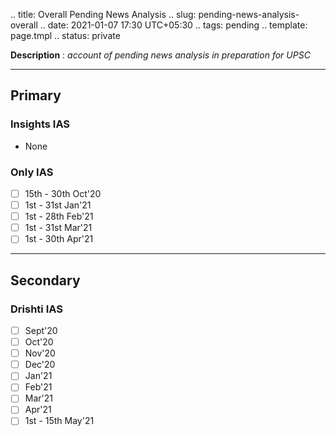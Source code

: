 .. title: Overall Pending News Analysis
.. slug: pending-news-analysis-overall
.. date: 2021-01-07 17:30 UTC+05:30
.. tags: pending
.. template: page.tmpl
.. status: private

**Description** : *account of pending news analysis in preparation for UPSC*

***
<!-- TEASER_END -->

## Primary
### Insights IAS
- None
### Only IAS
- [ ] 15th - 30th Oct'20
- [ ] 1st - 31st Jan'21
- [ ] 1st - 28th Feb'21
- [ ] 1st - 31st Mar'21
- [ ] 1st - 30th Apr'21

---
## Secondary
### Drishti IAS
- [ ] Sept'20
- [ ] Oct'20
- [ ] Nov'20
- [ ] Dec'20
- [ ] Jan'21
- [ ] Feb'21
- [ ] Mar'21
- [ ] Apr'21
- [ ] 1st - 15th May'21